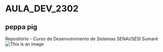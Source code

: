# AULA_DEV_2302
## peppa pig
Repositório - Curso de Desenvolvimento de Sistemas SENAI/SESI Sumaré
![This is an image](https://profissaomestre.com.br/wp-content/uploads/2021/07/peppa-pig-para-colorir.jpg)
